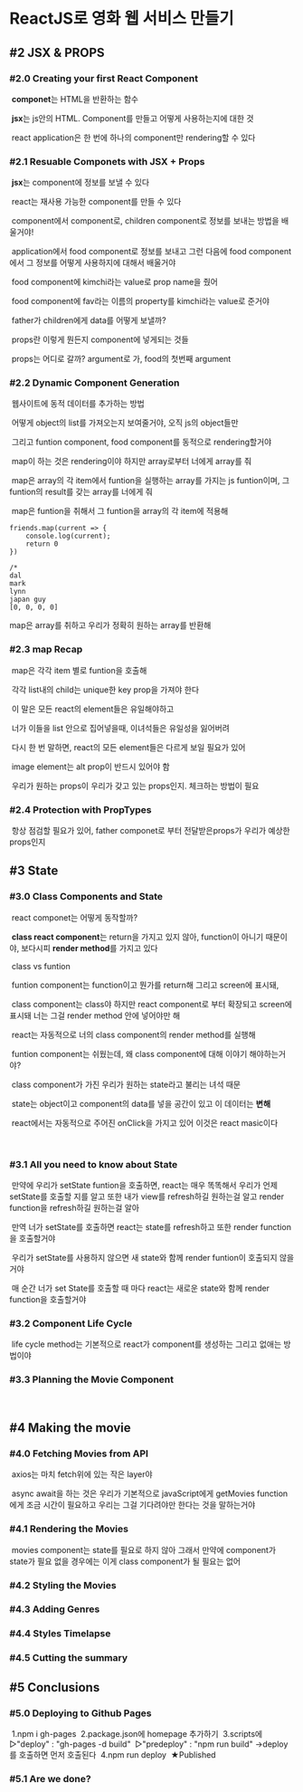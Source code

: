 # ReactJS로 영화 웹 서비스 만들기

## #2 JSX & PROPS

### #2.0 Creating your first React Component

​	**componet**는 HTML을 반환하는 함수

​	**jsx**는 js안의 HTML. Component를 만들고 어떻게 사용하는지에 대한 것

​	react application은 한 번에 하나의 component만 rendering할 수 있다



### #2.1 Resuable Componets with JSX + Props

​	**jsx**는 component에 정보를 보낼 수 있다

​	react는 재사용 가능한 component를 만들 수 있다

​	component에서 component로, children component로 정보를 보내는 방법을 배울거야!

​	application에서 food component로 정보를 보내고 그런 다음에 food component에서 그 정보를 어떻게 사용하지에 대해서 배울거야

​	food component에 kimchi라는 value로 prop name을 줬어

​	food component에 fav라는 이름의 property를 kimchi라는 value로 준거야

​	father가 children에게 data를 어떻게 보낼까?

​	props란 이렇게 뭔든지 component에 넣게되는 것들

​	props는 어디로 갈까? argument로 가, food의 첫번째 argument



### #2.2 Dynamic Component Generation

​	웹사이트에 동적 데이터를 추가하는 방법

​	어떻게 object의  list를 가져오는지 보여줄거야, 오직 js의 object들만

​	그리고 funtion component, food component를 동적으로 rendering할거야

​	map이 하는 것은 rendering이야 하지만 array로부터 너에게  array를 줘

​	map은 array의 각 item에서 funtion을 실행하는 array를 가지는 js funtion이며, 그 funtion의 result를 갖는 array를 너에게 줘

​	map은 funtion을 취해서 그 funtion을 array의 각 item에 적용해

```react
friends.map(current => {
    console.log(current);
    return 0
})

/* 
dal
mark
lynn
japan guy
[0, 0, 0, 0]
```

 map은 array를 취하고 우리가 정확히 원하는 array를 반환해



### #2.3 map Recap

​	map은 각각 item 별로 funtion을 호출해

​	각각 list내의 child는 unique한 key prop을 가져야 한다

​	이 말은 모든 react의 element들은 유일해야하고

​	너가 이들을 list 안으로 집어넣을때, 이녀석들은 유일성을 잃어버려

​	다시 한 번 말하면, react의 모든 element들은 다르게 보일 필요가 있어

​	image element는 alt prop이 반드시 있어야 함

​	우리가 원하는 props이 우리가 갖고 있는 props인지. 체크하는 방법이 필요



### #2.4 Protection with PropTypes

​	항상 점검할 필요가 있어, father componet로 부터 전달받은props가 우리가 예상한 props인지



## #3 State

### #3.0 Class Components and State

​	react componet는 어떻게 동작할까?

​	**class react component**는 return을 가지고 있지 않아, function이 아니기 때문이야, 보다시피 **render method**를 가지고 있다

​	class vs funtion

​	funtion component는 function이고 뭔가를 return해 그리고 screen에 표시돼, 

​	class component는 class야 하지만 react component로 부터 확장되고 screen에 표시돼 너는 그걸 render method 안에 넣어야만 해 

​	react는 자동적으로 너의 class component의 render method를 실행해

​	funtion component는 쉬웠는데, 왜 class component에 대해 이야기 해야하는거야?

​	class component가 가진 우리가 원하는 state라고 불리는 녀석 때문

​	state는 object이고 component의 data를 넣을 공간이 있고 이 데이터는 **변해**

​	react에서는 자동적으로 주어진 onClick을 가지고 있어 이것은 react masic이다

​	

### #3.1 All you need to know about State

​	만약에 우리가 setState funtion을  호출하면, react는 매우 똑똑해서 우리가 언제 setState를 호출할 지를 알고 또한 내가 view를 refresh하길 원하는걸 알고 render function을 refresh하길 원하는걸 알아

​	만역 너가 setState를 호출하면 react는 state를 refresh하고 또한 render function을 호출할거야

​	우리가 setState를 사용하지 않으면 새 state와 함께 render funtion이 호출되지 않을거야

​	매 순간 너가 set State를 호출할 때 마다 react는 새로운 state와 함께 render function을 호출할거야



### #3.2 Component Life Cycle

​	life cycle method는 기본적으로 react가 component를 생성하는 그리고 없애는 방법이야



### #3.3 Planning the Movie Component

​	

## #4 Making the movie

### #4.0 Fetching Movies from API

​	axios는 마치 fetch위에 있는 작은 layer야

​	async await을 하는 것은 우리가 기본적으로 javaScript에게 getMovies function에게 조금 시간이 필요하고 우리는 그걸 기다려야만 한다는 것을 말하는거야



### #4.1 Rendering the Movies

​	movies component는 state를 필요로 하지 않아 그래서 만약에 component가 state가 필요 없을 경우에는 이게 class component가 될 필요는 없어



### #4.2 Styling the Movies

### #4.3 Adding Genres

### #4.4 Styles Timelapse

### #4.5 Cutting the summary



## #5 Conclusions

### #5.0 Deploying to Github Pages

​	1.npm i gh-pages
​	2.package.json에 homepage 추가하기
​	3.scripts에
​	▷"deploy" : "gh-pages -d build"
​	▷"predeploy" : "npm run build"
​	→deploy를 호출하면 먼저 호출된다
​	4.npm run deploy
​	★Published

### #5.1 Are we done?

​	